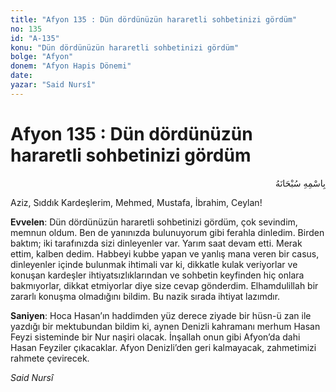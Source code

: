 ```yaml
---
title: "Afyon 135 : Dün dördünüzün hararetli sohbetinizi gördüm"
no: 135
id: "A-135"
konu: "Dün dördünüzün hararetli sohbetinizi gördüm"
bolge: "Afyon"
donem: "Afyon Hapis Dönemi"
date: 
yazar: "Said Nursî"
---
```


# Afyon 135 : Dün dördünüzün hararetli sohbetinizi gördüm

<p class="arabic" dir="rtl" title="Meal: “Her türlü noksan sıfatlardan yüce olan Allah’ın adıyla.”">بِاسْمِهِ سُبْحَانَهُ</p>

Aziz, Sıddık Kardeşlerim, Mehmed, Mustafa, İbrahim, Ceylan!

**Evvelen**: Dün dördünüzün hararetli sohbetinizi gördüm, çok sevindim, memnun oldum. Ben de yanınızda bulunuyorum gibi ferahla dinledim. Birden baktım; iki tarafınızda sizi dinleyenler var. Yarım saat devam etti. Merak ettim, kalben dedim. Habbeyi kubbe yapan ve yanlış mana veren bir casus, dinleyenler içinde bulunmak ihtimali var ki, dikkatle kulak veriyorlar ve konuşan kardeşler ihtiyatsızlıklarından ve sohbetin keyfinden hiç onlara bakmıyorlar, dikkat etmiyorlar diye size cevap gönderdim. Elhamdulillah bir zararlı konuşma olmadığını bildim. Bu nazik sırada ihtiyat lazımdır.

**Saniyen**: Hoca Hasan’ın haddimden yüz derece ziyade bir hüsn-ü zan ile yazdığı bir mektubundan bildim ki, aynen Denizli kahramanı merhum Hasan Feyzi sisteminde bir Nur naşiri olacak. İnşallah onun gibi Afyon’da dahi Hasan Feyziler çıkacaklar. Afyon Denizli’den geri kalmayacak, zahmetimizi rahmete çevirecek.

*Said Nursî*
